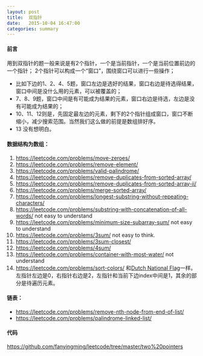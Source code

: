```yaml
---
layout: post
title:  双指针
date:   2015-10-04 16:47:00
categories: summary
---
```


#### 前言

用到双指针的题一般来说是有2个指针，一个是当前指针，一个是当前位置前边的一个指针；
2个指针可以构成一个“窗口”，围绕窗口可以进行一些操作；

- 比如下边的1、2、4、5题，窗口左边是选好的结果，窗口右边是待选得结果，窗口中间是没什么用的元素，可以被覆盖的；
- 7、8、9题，窗口中间是有可能成为结果的元素，窗口右边是待选，左边是没有可能成为结果的；
- 10、11、12则是，先固定最左边的元素，剩下的2个指针组成窗口，窗口不断缩小，减少搜索范围。当然我们这么做的前提是数组排好序。
- 13 没有想明白。

#### 数据结构为数组：

1. <https://leetcode.com/problems/move-zeroes/>
2. <https://leetcode.com/problems/remove-element/>
3. <https://leetcode.com/problems/valid-palindrome/>
4. <https://leetcode.com/problems/remove-duplicates-from-sorted-array/>
5. <https://leetcode.com/problems/remove-duplicates-from-sorted-array-ii/>
6. <https://leetcode.com/problems/merge-sorted-array/>
7. <https://leetcode.com/problems/longest-substring-without-repeating-characters/>
8. <https://leetcode.com/problems/substring-with-concatenation-of-all-words/> not easy to understand
9. <https://leetcode.com/problems/minimum-size-subarray-sum/> not easy to understand
10. <https://leetcode.com/problems/3sum/> not easy to think.
11. <https://leetcode.com/problems/3sum-closest/>
12. <https://leetcode.com/problems/4sum/>
13. <https://leetcode.com/problems/container-with-most-water/> not understand
14. <https://leetcode.com/problems/sort-colors/>
 和[Dutch National Flag](http://www.csse.monash.edu.au/~lloyd/tildeAlgDS/Sort/Flag/)一样。左指针左边是0，右指针右边是2，左指针和当前下边index中间是1，其余的部分是待遍历元素。

#### 链表：

- <https://leetcode.com/problems/remove-nth-node-from-end-of-list/>
- <https://leetcode.com/problems/palindrome-linked-list/>

#### 代码
<https://github.com/fanyingming/leetcode/tree/master/two%20pointers>


